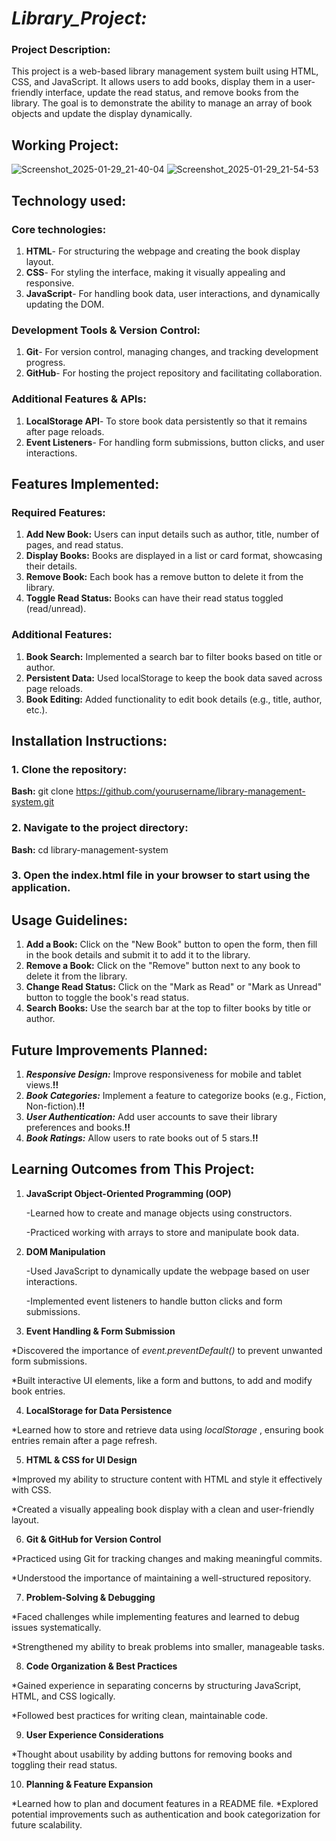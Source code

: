 # *Library_Project:*
### Project Description: 
This project is a web-based library management system built using HTML, CSS, and JavaScript. It allows users to add books, display them in a user-friendly interface, update the read status, and remove books from the library. The goal is to demonstrate the ability to manage an array of book objects and update the display dynamically.

## Working Project: 
![Screenshot_2025-01-29_21-40-04](https://github.com/user-attachments/assets/a31568d3-298e-493f-8856-bf74ce42ebf8)
![Screenshot_2025-01-29_21-54-53](https://github.com/user-attachments/assets/64b9aaa4-2295-495d-9801-e4ab3d7d7f19)

## Technology used:
### Core technologies:
1. **HTML**</span>- For structuring the webpage and creating the book display layout.
2. **CSS**- For styling the interface, making it visually appealing and responsive.
3. **JavaScript**- For handling book data, user interactions, and dynamically updating the DOM.
### Development Tools & Version Control:
1. **Git**- For version control, managing changes, and tracking development progress.
2. **GitHub**-  For hosting the project repository and facilitating collaboration.
### Additional Features & APIs:
1. **LocalStorage API**- To store book data persistently so that it remains after page reloads.
2. **Event Listeners**- For handling form submissions, button clicks, and user interactions.

## Features Implemented:
### Required Features:
1. **Add New Book:** 
Users can input details such as author, title, number of pages, and read status.
2. **Display Books:**
Books are displayed in a list or card format, showcasing their details.
3. **Remove Book:** 
Each book has a remove button to delete it from the library.
4. **Toggle Read Status:**
Books can have their read status toggled (read/unread).
### Additional Features:
1. **Book Search:**
Implemented a search bar to filter books based on title or author.
2. **Persistent Data:**
Used localStorage to keep the book data saved across page reloads.
3. **Book Editing:**
Added functionality to edit book details (e.g., title, author, etc.).

## Installation Instructions:
### 1. Clone the repository:
**Bash:**  git clone https://github.com/yourusername/library-management-system.git
### 2. Navigate to the project directory:
**Bash:**  cd library-management-system
### 3. Open the index.html file in your browser to start using the application.

## Usage Guidelines:
1. **Add a Book:**
Click on the "New Book" button to open the form, then fill in the book details and submit it to add it to the library.
2. **Remove a Book:**
Click on the "Remove" button next to any book to delete it from the library.
3. **Change Read Status:**
Click on the "Mark as Read" or "Mark as Unread" button to toggle the book's read status.
4. **Search Books:**
Use the search bar at the top to filter books by title or author.

## Future Improvements Planned:
1. ***Responsive Design:***
Improve responsiveness for mobile and tablet views.**!!**
2. ***Book Categories:***
Implement a feature to categorize books (e.g., Fiction, Non-fiction).**!!**
3. ***User Authentication:***
Add user accounts to save their library preferences and books.**!!**
4. ***Book Ratings:***
Allow users to rate books out of 5 stars.**!!**

## Learning Outcomes from This Project:
1. **JavaScript Object-Oriented Programming (OOP)**
   
   -Learned how to create and manage objects using constructors.

   -Practiced working with arrays to store and manipulate book data.

2. **DOM Manipulation**

   -Used JavaScript to dynamically update the webpage based on user interactions.

   -Implemented event listeners to handle button clicks and form submissions.
3. **Event Handling & Form Submission**

  *Discovered the importance of *event.preventDefault()* to prevent unwanted form submissions.

  *Built interactive UI elements, like a form and buttons, to add and modify book entries.

4. **LocalStorage for Data Persistence**

  *Learned how to store and retrieve data using *localStorage* , ensuring book entries remain after a page refresh.

5. **HTML & CSS for UI Design**

  *Improved my ability to structure content with HTML and style it effectively with CSS.

  *Created a visually appealing book display with a clean and user-friendly layout.

6. **Git & GitHub for Version Control**

  *Practiced using Git for tracking changes and making meaningful commits.

  *Understood the importance of maintaining a well-structured repository.

7. **Problem-Solving & Debugging**

  *Faced challenges while implementing features and learned to debug issues systematically.

  *Strengthened my ability to break problems into smaller, manageable tasks.

8. **Code Organization & Best Practices**

  *Gained experience in separating concerns by structuring JavaScript, HTML, and CSS logically.

  *Followed best practices for writing clean, maintainable code.

9. **User Experience Considerations**

  *Thought about usability by adding buttons for removing books and toggling their read status.

10. **Planning & Feature Expansion**

  *Learned how to plan and document features in a README file.
  *Explored potential improvements such as authentication and book categorization for future scalability.
